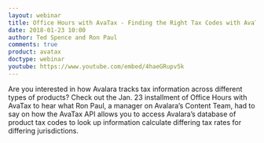 ```yaml
---
layout: webinar
title: Office Hours with AvaTax - Finding the Right Tax Codes with AvaTax
date: 2018-01-23 10:00
author: Ted Spence and Ron Paul
comments: true
product: avatax
doctype: webinar
youtube: https://www.youtube.com/embed/4haeGRupv5k
---
```


Are you interested in how Avalara tracks tax information across different types of products? Check out the Jan. 23 installment of Office Hours with AvaTax to hear what Ron Paul, a manager on Avalara’s Content Team, had to say on how the AvaTax API allows you to access Avalara’s database of product tax codes to look up information calculate differing tax rates for differing jurisdictions.

